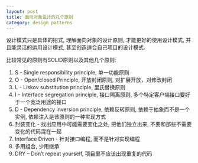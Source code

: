 ```yaml
---
layout: post
title: 面向对象设计的几个原则
category: design patterns
---
```


设计模式只是具体的招式, 理解面向对象的设计原则, 才能更好的使用设计模式, 并且能灵活的运用设计模式, 甚至创造适合自己项目的设计模式.

比较常见的原则有SOLID原则以及其他几个原则:

1. S - Single responsibility principle, 单一功能原则
2. O - Open/closed Principle, 开放封闭原则, 对扩展开放，对修改封闭
3. L - Liskov substitution principle, 里氏替换原则
4. I - Interface segregation principle, 接口隔离原则, 多个特定客户端接口要好于一个宽泛用途的接口
5. D - Dependency inversion principle, 依赖反转原则, 依赖于抽象而不是一个实例, 依赖注入是该原则的一种实现方式
6. 封装变化 - 找出应用中可能需要变化之处, 把他们独立出来, 不要和那些不需要变化的代码混在一起
7. Interface Driven - 针对接口编程, 而不是针对实现编程
8. 多用组合, 少用继承
9. DRY – Don’t repeat yourself, 项目里不应该出现重复的代码